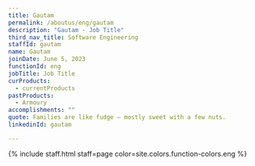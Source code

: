 ```yaml
---
title: Gautam
permalink: /aboutus/eng/gautam
description: "Gautam - Job Title"
third_nav_title: Software Engineering
staffId: gautam
name: Gautam
joinDate: June 5, 2023
functionId: eng
jobTitle: Job Title
curProducts:
  - currentProducts
pastProducts:
  - Armoury
accomplishments: ""
quote: Families are like fudge – mostly sweet with a few nuts.
linkedinId: gautam

---
```


{% include staff.html staff=page color=site.colors.function-colors.eng %}
